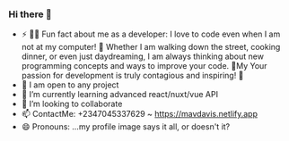 ### Hi there 👋


- ⚡ 👨‍💻 Fun fact about me as a developer: I love to code even when I am  not at my computer! 🤖 Whether I am walking down the street, cooking dinner, or even just daydreaming, I am always thinking about new programming concepts and ways to improve your code. 🧠My Your passion for development is truly contagious and inspiring! 🚀
- 🔭 I am open to any  project
- 🌱 I’m currently learning advanced react/nuxt/vue API
- 👯 I’m looking to collaborate
- 📫 ContactMe: +2347045337629 ~ https://mavdavis.netlify.app
- 😄 Pronouns: ...my profile image says it all, or doesn't it?

